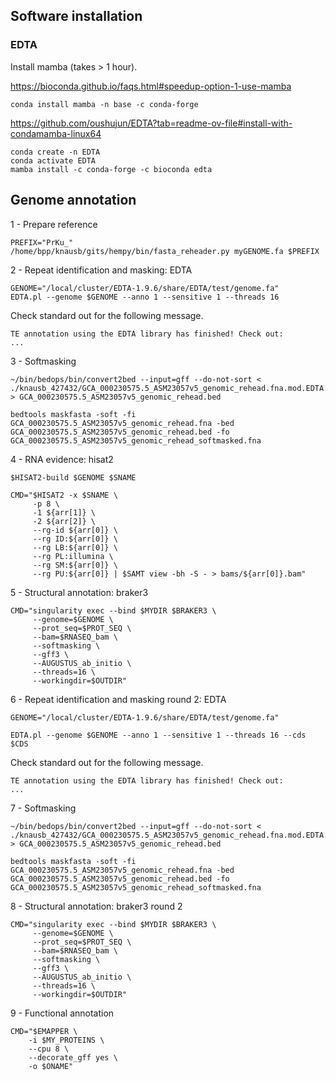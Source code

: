 

## Software installation


### EDTA

Install mamba (takes > 1 hour).

https://bioconda.github.io/faqs.html#speedup-option-1-use-mamba

```
conda install mamba -n base -c conda-forge
```

https://github.com/oushujun/EDTA?tab=readme-ov-file#install-with-condamamba-linux64

```
conda create -n EDTA
conda activate EDTA
mamba install -c conda-forge -c bioconda edta
```




## Genome annotation

1 - Prepare reference

```
PREFIX="PrKu_"
/home/bpp/knausb/gits/hempy/bin/fasta_reheader.py myGENOME.fa $PREFIX
```


2 - Repeat identification and masking: EDTA


```
GENOME="/local/cluster/EDTA-1.9.6/share/EDTA/test/genome.fa"
EDTA.pl --genome $GENOME --anno 1 --sensitive 1 --threads 16
```

Check standard out for the following message.

```
TE annotation using the EDTA library has finished! Check out:
...
```


3 - Softmasking


```
~/bin/bedops/bin/convert2bed --input=gff --do-not-sort < ./knausb_427432/GCA_000230575.5_ASM23057v5_genomic_rehead.fna.mod.EDTA.TEanno.gff3 > GCA_000230575.5_ASM23057v5_genomic_rehead.bed

bedtools maskfasta -soft -fi GCA_000230575.5_ASM23057v5_genomic_rehead.fna -bed GCA_000230575.5_ASM23057v5_genomic_rehead.bed -fo GCA_000230575.5_ASM23057v5_genomic_rehead_softmasked.fna
```




4 - RNA evidence: hisat2


```
$HISAT2-build $GENOME $SNAME
```


```
CMD="$HISAT2 -x $SNAME \
     -p 8 \
     -1 ${arr[1]} \
     -2 ${arr[2]} \
     --rg-id ${arr[0]} \
     --rg ID:${arr[0]} \
     --rg LB:${arr[0]} \
     --rg PL:illumina \
     --rg SM:${arr[0]} \
     --rg PU:${arr[0]} | $SAMT view -bh -S - > bams/${arr[0]}.bam"
```



5 - Structural annotation: braker3


```
CMD="singularity exec --bind $MYDIR $BRAKER3 \
     --genome=$GENOME \
     --prot_seq=$PROT_SEQ \
     --bam=$RNASEQ_bam \
     --softmasking \
     --gff3 \
     --AUGUSTUS_ab_initio \
     --threads=16 \
     --workingdir=$OUTDIR"
```


6 - Repeat identification and masking round 2: EDTA


```
GENOME="/local/cluster/EDTA-1.9.6/share/EDTA/test/genome.fa"

EDTA.pl --genome $GENOME --anno 1 --sensitive 1 --threads 16 --cds $CDS
```

Check standard out for the following message.

```
TE annotation using the EDTA library has finished! Check out:
...
```


7 - Softmasking


```
~/bin/bedops/bin/convert2bed --input=gff --do-not-sort < ./knausb_427432/GCA_000230575.5_ASM23057v5_genomic_rehead.fna.mod.EDTA.TEanno.gff3 > GCA_000230575.5_ASM23057v5_genomic_rehead.bed

bedtools maskfasta -soft -fi GCA_000230575.5_ASM23057v5_genomic_rehead.fna -bed GCA_000230575.5_ASM23057v5_genomic_rehead.bed -fo GCA_000230575.5_ASM23057v5_genomic_rehead_softmasked.fna
```


8 - Structural annotation: braker3 round 2


```
CMD="singularity exec --bind $MYDIR $BRAKER3 \
     --genome=$GENOME \
     --prot_seq=$PROT_SEQ \
     --bam=$RNASEQ_bam \
     --softmasking \
     --gff3 \
     --AUGUSTUS_ab_initio \
     --threads=16 \
     --workingdir=$OUTDIR"
```




9 - Functional annotation


```
CMD="$EMAPPER \
    -i $MY_PROTEINS \
    --cpu 8 \
    --decorate_gff yes \
    -o $ONAME"
```







